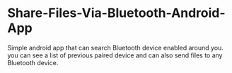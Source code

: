 # Share-Files-Via-Bluetooth-Android-App
Simple android app that can search Bluetooth device enabled around you. you can see a list of previous paired device and can also send files to any Bluetooth device.
